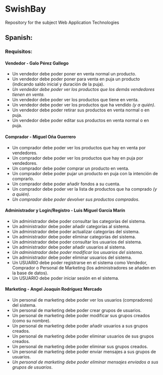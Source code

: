 # SwishBay
Repository for the subject Web Application Technologies

## Spanish:
### Requisitos:
#### Vendedor - Galo Pérez Gallego 
- Un vendedor debe poder poner en venta normal un producto.
- Un vendedor debe poder poner para venta en puja un producto (indicando saldo inicial y duración de la puja).
- _Un vendedor debe poder ver los productos que los demás vendedores tienen en venta._
- Un vendedor debe poder ver los productos que tiene en venta.
- Un vendedor debe poder ver los productos que ha vendido _(y a quién)_.
- Un vendedor debe poder retirar sus productos en venta normal o en puja.
- Un vendedor debe poder editar sus productos en venta normal o en puja.

#### Comprador - Miguel Oña Guerrero
- Un comprador debe poder ver los productos que hay en venta por vendedores.
- Un comprador debe poder ver los productos que hay en puja por vendedores.
- Un comprador debe poder comprar un producto en venta.
- Un comprador debe poder pujar un producto en puja con la intención de comprarlo.
- Un comprador debe poder añadir fondos a su cuenta.
- Un comprador debe poder ver la lista de productos que ha comprado _(y a quién)_.
- _Un comprador debe poder devolver sus productos comprados_.

#### Administrador y Login/Registro - Luis Miguel García Marín
- Un administrador debe poder consultar las categorías del sistema.
- Un administrador debe poder añadir categorías al sistema.
- Un administrador debe poder actualizar categorías del sistema.
- Un administrador debe poder eliminar categorías del sistema.
- Un administrador debe poder consultar los usuarios del sistema.
- Un administrador debe poder añadir usuarios al sistema.
- _Un administrador debe poder modificar los usuarios del sistema_.
- Un administrador debe poder eliminar usuarios del sistema.
- Un USUARIO debe poder registrarse en el sistema como Vendedor, Comprador o Personal de Marketing (los administradores se añaden en la base de datos).
- Un USUARIO debe poder iniciar sesión en el sistema.

#### Marketing - Angel Joaquín Rodríguez Mercado
- Un personal de marketing debe poder ver los usuarios (compradores) del sistema.
- Un personal de marketing debe poder crear grupos de usuarios.
- Un personal de marketing debe poder modificar sus grupos creados (como su nombre).
- Un personal de marketing debe poder añadir usuarios a sus grupos creados.
- Un personal de marketing debe poder eliminar usuarios de sus grupos creados.
- Un personal de marketing debe poder eliminar sus grupos creados.
- Un personal de marketing debe poder enviar mensajes a sus grupos de usuarios.
- _Un personal de marketing debe poder eliminar mensajes enviados a sus grupos de usuarios_.
